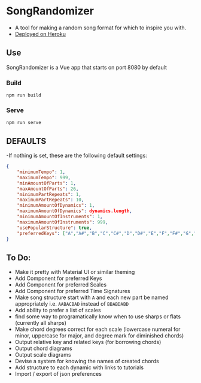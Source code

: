 # SongRandomizer
- A tool for making a random song format for which to inspire you with.
- [Deployed on Heroku](https://song-randomizer.herokuapp.com/)
## Use
SongRandomizer is a Vue app that starts on port 8080 by default
### Build
`npm run build`
### Serve
`npm run serve`

## DEFAULTS
-If nothing is set, these are the following default settings:
```json
{
    "minimumTempo": 1,
    "maximumTempo": 999,
    "minAmountOfParts": 1,
    "maxAmountOfParts": 26,
    "minimumPartRepeats": 1,
    "maximumPartRepeats": 10,
    "minimumAmountOfDynamics": 1,
    "maximumAmountOfDynamics": dynamics.length,
    "minimumAmountOfInstruments": 1,
    "maximumAmountOfInstruments": 999,
    "usePopularStructure": true,
    "preferredKeys": ["A","A#","B","C","C#","D","D#","E","F","F#","G","G#"]
}
```
## To Do:
- Make it pretty with Material UI or similar theming
- Add Component for preferred Keys 
- Add Component for preferred Scales 
- Add Component for preferred Time Signatures 
- Make song structure start with `A` and each new part be named appropriately i.e. `AABACBAD` instead of `BBABDABD`
- Add ability to prefer a list of scales
- find some way to programatically know when to use sharps or flats (currently all sharps)
- Make chord degrees correct for each scale (lowercase numeral for minor, uppercase for major, and degree mark for diminished chords)
- Output relative key and related keys (for borrowing chords)
- Output chord diagrams
- Output scale diagrams
- Devise a system for knowing the names of created chords
- Add structure to each dynamic with links to tutorials
- Import / export of json preferences
